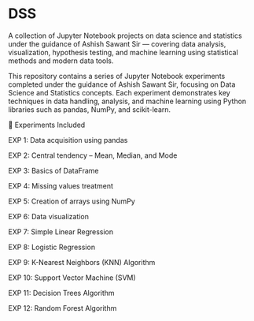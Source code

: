 # DSS
A collection of Jupyter Notebook projects on data science and statistics under the guidance of Ashish Sawant Sir — covering data analysis, visualization, hypothesis testing, and machine learning using statistical methods and modern data tools.

This repository contains a series of Jupyter Notebook experiments completed under the guidance of Ashish Sawant Sir, focusing on Data Science and Statistics concepts. Each experiment demonstrates key techniques in data handling, analysis, and machine learning using Python libraries such as pandas, NumPy, and scikit-learn.

🧠 Experiments Included

EXP 1: Data acquisition using pandas

EXP 2: Central tendency – Mean, Median, and Mode

EXP 3: Basics of DataFrame

EXP 4: Missing values treatment

EXP 5: Creation of arrays using NumPy

EXP 6: Data visualization

EXP 7: Simple Linear Regression

EXP 8: Logistic Regression

EXP 9: K-Nearest Neighbors (KNN) Algorithm

EXP 10: Support Vector Machine (SVM)

EXP 11: Decision Trees Algorithm

EXP 12: Random Forest Algorithm
